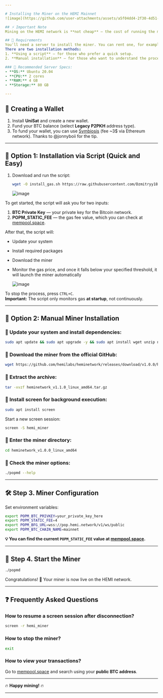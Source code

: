 ```yaml
---

# Installing the Miner on the HEMI Mainnet
![image](https://github.com/user-attachments/assets/a5f04dd4-2f30-4d51-93f1-7c71e7e6197d)

## ⚡ Important Note
Mining on the HEMI network is **not cheap** — the cost of running the miner is around **$200 per day**. (Make sure to catch low gas fees!)

## 📌 Requirements
You'll need a server to install the miner. You can rent one, for example, on [VDSina](https://www.vdsina.com/?partner=dd4tc21l55), which offers convenient daily payments.  
There are two installation methods:  
1. **Using a script** — for those who prefer a quick setup.  
2. **Manual installation** — for those who want to understand the process in detail.

### 🔧 Recommended Server Specs:
- **OS:** Ubuntu 20.04  
- **CPU:** 2 cores  
- **RAM:** 4 GB  
- **Storage:** 80 GB  

---
```


## 🚀 Creating a Wallet

1. Install **UniSat** and create a new wallet.
2. Fund your BTC balance (select **Legacy P2PKH** address type).
3. To fund your wallet, you can use [Symbiosis](https://app.symbiosis.finance/) (fee ~3$ via Ethereum network). Thanks to @jonnyboii for the tip.

---

## 🔧 Option 1: Installation via Script (Quick and Easy)

1. Download and run the script:
   ```bash
   wget -O install_gas.sh https://raw.githubusercontent.com/Dzmitryy1812/Miner-POP-HEMI-mainnet-/refs/heads/main/install%2Bgas.sh && chmod +x install_gas.sh && ./install_gas.sh
   ```

   ![image](https://github.com/user-attachments/assets/96b322fd-3042-460a-87a6-4cab4fbaeab3)

To get started, the script will ask you for two inputs:

1. **BTC Private Key** — your private key for the Bitcoin network.
2. **POPM_STATIC_FEE** — the gas fee value, which you can check at [mempool.space](https://mempool.space).

After that, the script will:
- Update your system
- Install required packages
- Download the miner
- Monitor the gas price, and once it falls below your specified threshold, it will launch the miner automatically

   ![image](https://github.com/user-attachments/assets/8c4d9e3b-0cca-46c6-bb1e-a6114a57edb4)

To stop the process, press `CTRL+C`.  
**Important:** The script only monitors gas **at startup**, not continuously.

---

## 🔧 Option 2: Manual Miner Installation

### 🔹 Update your system and install dependencies:
```sh
sudo apt update && sudo apt upgrade -y && sudo apt install wget unzip nano curl -y
```

### 🔹 Download the miner from the official GitHub:
```sh
wget https://github.com/hemilabs/heminetwork/releases/download/v1.0.0/heminetwork_v1.1.0_linux_amd64.tar.gz
```

### 🔹 Extract the archive:
```sh
tar -xvzf heminetwork_v1.1.0_linux_amd64.tar.gz
```

### 🔹 Install **screen** for background execution:
```sh
sudo apt install screen
```

Start a new screen session:
```sh
screen -S hemi_miner
```

### 🔹 Enter the miner directory:
```sh
cd heminetwork_v1.0.0_linux_amd64
```

### 🔹 Check the miner options:
```sh
./popmd --help
```

---

## 🛠️ Step 3. Miner Configuration

Set environment variables:
```sh
export POPM_BTC_PRIVKEY=your_private_key_here
export POPM_STATIC_FEE=4
export POPM_BFG_URL=wss://pop.hemi.network/v1/ws/public
export POPM_BTC_CHAIN_NAME=mainnet
```

**💡 You can find the current `POPM_STATIC_FEE` value at [mempool.space](https://mempool.space).**

---

## 🚴 Step 4. Start the Miner
```sh
./popmd
```

Congratulations! 🎉 Your miner is now live on the HEMI network.

---

## ❓ Frequently Asked Questions

### How to resume a screen session after disconnection?
```sh
screen -r hemi_miner
```

### How to stop the miner?
```sh
exit
```

### How to view your transactions?

Go to [mempool.space](https://mempool.space) and search using your **public BTC address**.

---

🔥 **Happy mining!** 🔥

---
